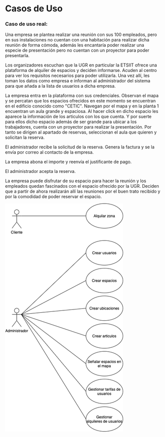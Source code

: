 # Casos de Uso

### Caso de uso real:

Una empresa se plantea realizar una reunión con sus 100 empleados, pero en sus instalaciones no cuentan con una habitación para
realizar dicha reunión de forma cómoda, además les encantaría poder realizar una especie de presentación pero no cuentan con un proyector para poder presentarla.

Los organizadores escuchan que la UGR en particular la ETSIIT ofrece una plataforma de alquiler de espacios y deciden informarse. Acuden al centro para ver los requisitos necesarios para poder utilizarla. Una vez allí, les toman los datos como empresa e informan al administrador del sistema para que añada a la lista de usuarios a dicha empresa.

La empresa entra en la plataforma con sus credenciales. Observan el mapa y se percatan que los espacios ofrecidos en este momento
se encuentran en el edificio conocido como "CETIC". Navegan por el mapa y en la planta 1 encuentran un aula grande y espaciosa. Al hacer click en dicho espacio les aparece la información de los articulos con los que cuenta. Y por suerte para ellos dicho espacio además de ser grande para ubicar a los trabajadores, cuenta con un proyector para realizar la presentación.
Por tanto se dirigen al apartado de reservas, seleccionan el aula que quieren y solicitan la reserva.

El administrador recibe la solicitud de la reserva. Genera la factura y se la envía por correo al contacto de la empresa.

La empresa abona el importe y reenvía el justificante de pago.

El administrador acepta la reserva.

La empresa puede disfrutar de su espacio para hacer la reunión y los empleados quedan fascinados con el espacio ofrecido por la UGR. Deciden que a partir de ahora realizarán allí las reuniones por el buen trato recibido y por la comodidad de poder reservar el espacio.

![Casos de uso](UseCases.png)
